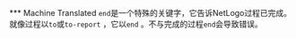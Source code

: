 ﻿*** Machine Translated
`end`是一个特殊的关键字，它告诉NetLogo过程已完成。就像过程以`to`或`to-report` ，它以`end` 。不与完成的过程`end`会导致错误。